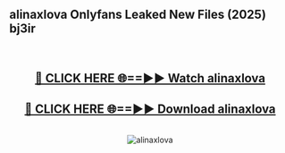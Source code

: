 <h2>alinaxlova Onlyfans Leaked New Files (2025) bj3ir</h2>
<br>
<div align="center">
<h2><a href="https://mediafiles.top/alinaxlova&ref=git" rel="nofollow">🔴 CLICK HERE 🌐==►► Watch alinaxlova</a></h2>
<h2><a href="https://mediafiles.top/alinaxlova&ref=git" rel="nofollow">🔴 CLICK HERE 🌐==►► Download alinaxlova</a></h2>
<br>
<a href="https://mediafiles.top/alinaxlova&ref=git" rel="nofollow" data-target="animated-image.originalLink"><img src="https://i.ibb.co.com/xMMVF88/686577567.gif" alt="alinaxlova" style="max-width: 100%; display: inline-block;" data-target="animated-image.originalImage"></a>
</div>
<br>
<br>